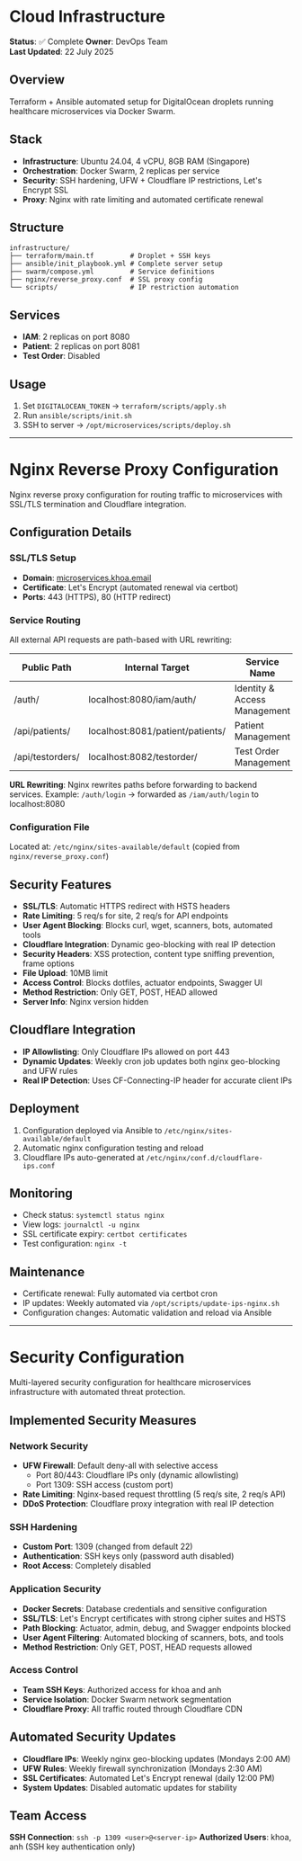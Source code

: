 # Cloud Infrastructure

**Status**: ✅ Complete
**Owner**: DevOps Team  
**Last Updated**: 22 July 2025

## Overview
Terraform + Ansible automated setup for DigitalOcean droplets running healthcare microservices via Docker Swarm.

## Stack
- **Infrastructure**: Ubuntu 24.04, 4 vCPU, 8GB RAM (Singapore)
- **Orchestration**: Docker Swarm, 2 replicas per service
- **Security**: SSH hardening, UFW + Cloudflare IP restrictions, Let's Encrypt SSL
- **Proxy**: Nginx with rate limiting and automated certificate renewal

## Structure
```
infrastructure/
├── terraform/main.tf         # Droplet + SSH keys
├── ansible/init_playbook.yml # Complete server setup  
├── swarm/compose.yml         # Service definitions
├── nginx/reverse_proxy.conf  # SSL proxy config
└── scripts/                  # IP restriction automation
```

## Services
- **IAM**: 2 replicas on port 8080
- **Patient**: 2 replicas on port 8081  
- **Test Order**: Disabled

## Usage
1. Set `DIGITALOCEAN_TOKEN` → `terraform/scripts/apply.sh`
2. Run `ansible/scripts/init.sh`
3. SSH to server → `/opt/microservices/scripts/deploy.sh`

---

# Nginx Reverse Proxy Configuration

Nginx reverse proxy configuration for routing traffic to microservices with SSL/TLS termination and Cloudflare integration.

## Configuration Details

### SSL/TLS Setup
- **Domain**: [microservices.khoa.email](https://microservices.khoa.email)
- **Certificate**: Let's Encrypt (automated renewal via certbot)
- **Ports**: 443 (HTTPS), 80 (HTTP redirect)

### Service Routing
All external API requests are path-based with URL rewriting:

| Public Path           | Internal Target                    | Service Name                      |
|-----------------------|------------------------------------|-----------------------------------|
| /auth/                | localhost:8080/iam/auth/          | Identity & Access Management      |
| /api/patients/        | localhost:8081/patient/patients/  | Patient Management                |
| /api/testorders/      | localhost:8082/testorder/         | Test Order Management             |

**URL Rewriting**: Nginx rewrites paths before forwarding to backend services.
Example: `/auth/login` → forwarded as `/iam/auth/login` to localhost:8080

### Configuration File
Located at: `/etc/nginx/sites-available/default` (copied from `nginx/reverse_proxy.conf`)

## Security Features
- **SSL/TLS**: Automatic HTTPS redirect with HSTS headers
- **Rate Limiting**: 5 req/s for site, 2 req/s for API endpoints
- **User Agent Blocking**: Blocks curl, wget, scanners, bots, automated tools
- **Cloudflare Integration**: Dynamic geo-blocking with real IP detection
- **Security Headers**: XSS protection, content type sniffing prevention, frame options
- **File Upload**: 10MB limit
- **Access Control**: Blocks dotfiles, actuator endpoints, Swagger UI
- **Method Restriction**: Only GET, POST, HEAD allowed
- **Server Info**: Nginx version hidden

## Cloudflare Integration
- **IP Allowlisting**: Only Cloudflare IPs allowed on port 443
- **Dynamic Updates**: Weekly cron job updates both nginx geo-blocking and UFW rules
- **Real IP Detection**: Uses CF-Connecting-IP header for accurate client IPs

## Deployment
1. Configuration deployed via Ansible to `/etc/nginx/sites-available/default`
2. Automatic nginx configuration testing and reload
3. Cloudflare IPs auto-generated at `/etc/nginx/conf.d/cloudflare-ips.conf`

## Monitoring
- Check status: `systemctl status nginx`
- View logs: `journalctl -u nginx`
- SSL certificate expiry: `certbot certificates`
- Test configuration: `nginx -t`

## Maintenance
- Certificate renewal: Fully automated via certbot cron
- IP updates: Weekly automated via `/opt/scripts/update-ips-nginx.sh`
- Configuration changes: Automatic validation and reload via Ansible

---

# Security Configuration

Multi-layered security configuration for healthcare microservices infrastructure with automated threat protection.

## Implemented Security Measures

### Network Security
- **UFW Firewall**: Default deny-all with selective access
  - Port 80/443: Cloudflare IPs only (dynamic allowlisting)
  - Port 1309: SSH access (custom port)
- **Rate Limiting**: Nginx-based request throttling (5 req/s site, 2 req/s API)
- **DDoS Protection**: Cloudflare proxy integration with real IP detection

### SSH Hardening
- **Custom Port**: 1309 (changed from default 22)
- **Authentication**: SSH keys only (password auth disabled)
- **Root Access**: Completely disabled

### Application Security
- **Docker Secrets**: Database credentials and sensitive configuration
- **SSL/TLS**: Let's Encrypt certificates with strong cipher suites and HSTS
- **Path Blocking**: Actuator, admin, debug, and Swagger endpoints blocked
- **User Agent Filtering**: Automated blocking of scanners, bots, and tools
- **Method Restriction**: Only GET, POST, HEAD requests allowed

### Access Control
- **Team SSH Keys**: Authorized access for khoa and anh
- **Service Isolation**: Docker Swarm network segmentation
- **Cloudflare Proxy**: All traffic routed through Cloudflare CDN

## Automated Security Updates
- **Cloudflare IPs**: Weekly nginx geo-blocking updates (Mondays 2:00 AM)
- **UFW Rules**: Weekly firewall synchronization (Mondays 2:30 AM)  
- **SSL Certificates**: Automated Let's Encrypt renewal (daily 12:00 PM)
- **System Updates**: Disabled automatic updates for stability

## Team Access
**SSH Connection**: `ssh -p 1309 <user>@<server-ip>`
**Authorized Users**: khoa, anh (SSH key authentication only)
